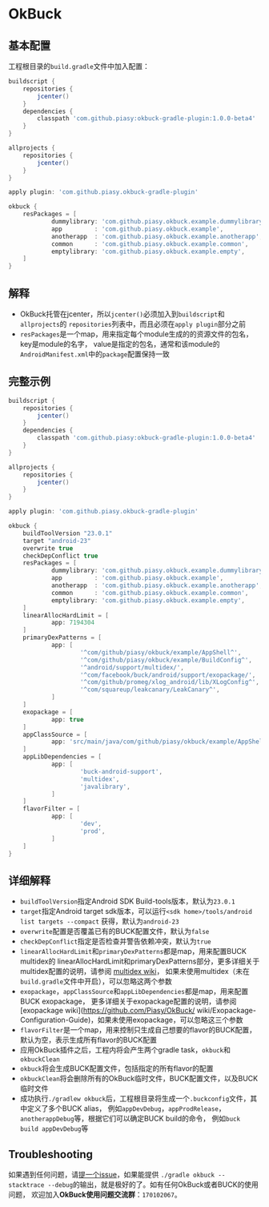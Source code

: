 # OkBuck

## 基本配置
工程根目录的`build.gradle`文件中加入配置：

```gradle
buildscript {
    repositories {
        jcenter()
    }
    dependencies {
        classpath 'com.github.piasy:okbuck-gradle-plugin:1.0.0-beta4'
    }
}

allprojects {
    repositories {
        jcenter()
    }
}

apply plugin: 'com.github.piasy.okbuck-gradle-plugin'

okbuck {
    resPackages = [
            dummylibrary: 'com.github.piasy.okbuck.example.dummylibrary',
            app         : 'com.github.piasy.okbuck.example',
            anotherapp  : 'com.github.piasy.okbuck.example.anotherapp',
            common      : 'com.github.piasy.okbuck.example.common',
            emptylibrary: 'com.github.piasy.okbuck.example.empty',
    ]
}
```

## 解释
+  OkBuck托管在jcenter，所以`jcenter()`必须加入到`buildscript`和`allprojects`的
`repositories`列表中，而且必须在`apply plugin`部分之前
+  `resPackages`是一个map，用来指定每个module生成的的资源文件的包名，key是module的名字，
value是指定的包名，通常和该module的`AndroidManifest.xml`中的`package`配置保持一致

## 完整示例
```gradle
buildscript {
    repositories {
        jcenter()
    }
    dependencies {
        classpath 'com.github.piasy:okbuck-gradle-plugin:1.0.0-beta4'
    }
}

allprojects {
    repositories {
        jcenter()
    }
}

apply plugin: 'com.github.piasy.okbuck-gradle-plugin'

okbuck {
    buildToolVersion "23.0.1"
    target "android-23"
    overwrite true
    checkDepConflict true
    resPackages = [
            dummylibrary: 'com.github.piasy.okbuck.example.dummylibrary',
            app         : 'com.github.piasy.okbuck.example',
            anotherapp  : 'com.github.piasy.okbuck.example.anotherapp',
            common      : 'com.github.piasy.okbuck.example.common',
            emptylibrary: 'com.github.piasy.okbuck.example.empty',
    ]
    linearAllocHardLimit = [
            app: 7194304
    ]
    primaryDexPatterns = [
            app: [
                    '^com/github/piasy/okbuck/example/AppShell^',
                    '^com/github/piasy/okbuck/example/BuildConfig^',
                    '^android/support/multidex/',
                    '^com/facebook/buck/android/support/exopackage/',
                    '^com/github/promeg/xlog_android/lib/XLogConfig^',
                    '^com/squareup/leakcanary/LeakCanary^',
            ]
    ]
    exopackage = [
            app: true
    ]
    appClassSource = [
            app: 'src/main/java/com/github/piasy/okbuck/example/AppShell.java'
    ]
    appLibDependencies = [
            app: [
                    'buck-android-support',
                    'multidex',
                    'javalibrary',
            ]
    ]
    flavorFilter = [
            app: [
                    'dev',
                    'prod',
            ]
    ]
}
```

## 详细解释
+  `buildToolVersion`指定Android SDK Build-tools版本，默认为`23.0.1`
+  `target`指定Android target sdk版本，可以运行`<sdk home>/tools/android list targets --compact`
获得，默认为`android-23`
+  `overwrite`配置是否覆盖已有的BUCK配置文件，默认为`false`
+  `checkDepConflict`指定是否检查并警告依赖冲突，默认为`true`
+  `linearAllocHardLimit`和`primaryDexPatterns`都是map，用来配置BUCK multidex的
linearAllocHardLimit和primaryDexPatterns部分，更多详细关于multidex配置的说明，请参阅
[multidex wiki](https://github.com/Piasy/OkBuck/wiki/Multidex-Configuration-Guide)，
如果未使用multidex（未在`build.gradle`文件中开启），可以忽略这两个参数
+  `exopackage`，`appClassSource`和`appLibDependencies`都是map，用来配置BUCK exopackage，
更多详细关于exopackage配置的说明，请参阅[exopackage wiki](https://github.com/Piasy/OkBuck/
wiki/Exopackage-Configuration-Guide)，如果未使用exopackage，可以忽略这三个参数
+  `flavorFilter`是一个map，用来控制只生成自己想要的flavor的BUCK配置，默认为空，表示生成所有flavor的BUCK配置
+  应用OkBuck插件之后，工程内将会产生两个gradle task，`okbuck`和`okbuckClean`
  +  `okbuck`将会生成BUCK配置文件，包括指定的所有flavor的配置
  +  `okbuckClean`将会删除所有的OkBuck临时文件，BUCK配置文件，以及BUCK临时文件
+  成功执行`./gradlew okbuck`后，工程根目录将生成一个`.buckconfig`文件，其中定义了多个BUCK alias，
例如`appDevDebug`，`appProdRelease`，`anotherappDebug`等，根据它们可以确定BUCK build的命令，
例如`buck build appDevDebug`等

## Troubleshooting
如果遇到任何问题，请[提一个issue](https://github.com/Piasy/OkBuck/issues/new)，如果能提供
`./gradle okbuck --stacktrace --debug`的输出，就是极好的了。如有任何OkBuck或者BUCK的使用问题，
欢迎加入**OkBuck使用问题交流群**：`170102067`。
